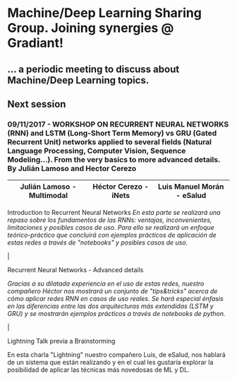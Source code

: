 # Machine/Deep Learning Sharing Group. Joining synergies @ Gradiant!
## ... a periodic meeting to discuss about Machine/Deep Learning topics. 

## Next session

### 09/11/2017 - WORKSHOP ON RECURRENT NEURAL NETWORKS (RNN) and LSTM (Long-Short Term Memory) vs GRU (Gated Recurrent Unit) networks applied to several fields (Natural Language Processing, Computer Vision, Sequence Modeling...). From the very basics to more advanced details. By Julián Lamoso and Hector Cerezo

Julián Lamoso - Multimodal | Héctor Cerezo - iNets | Luis Manuel Morán - eSalud
-------------------------- | --------------------- | --------------------------
Introduction to Recurrent Neural Networks
*En esta parte se realizará una repaso sobre los fundamentos de las RNNs: ventajas, inconvenientes, limitaciones y posibles casos de uso. Para ello se realizará un enfoque teórico-práctico que concluirá con ejemplos prácticos de aplicación de estas redes a través de "notebooks" y posibles casos de uso.*

|  

Recurrent Neural Networks - Advanced details

*Gracias a su dilatada experiencia en el uso de estas redes, nuestro compañero Héctor nos mostrará un conjunto de "tips&tricks" acerca de cómo aplicar redes RNN en casos de uso reales. Se hará especial énfasis en las diferencias entre las dos arquitecturas más extendidas (LSTM y GRU) y se mostrarán ejemplos prácticos a través de notebooks de python.*

|

Lightning Talk previa a Brainstorming

En esta charla "Lightning" nuestro compañero Luis, de eSalud, nos hablará de un sistema que están realizando y en el cual les gustaría explorar la posibilidad de aplicar las técnicas más novedosas de ML y DL.
